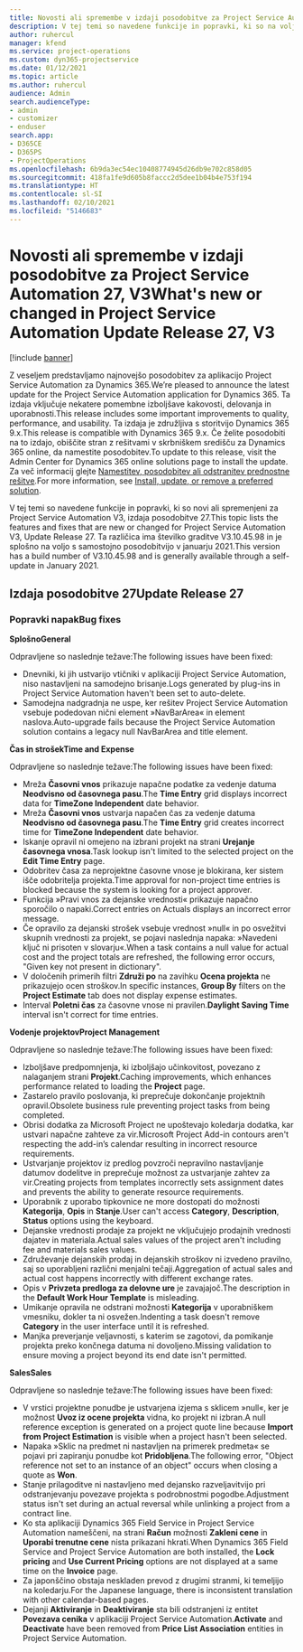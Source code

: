 ```yaml
---
title: Novosti ali spremembe v izdaji posodobitve za Project Service Automation 27, V3
description: V tej temi so navedene funkcije in popravki, ki so na voljo za Project Service Automation V3, izdaja posodobitve 27.
author: ruhercul
manager: kfend
ms.service: project-operations
ms.custom: dyn365-projectservice
ms.date: 01/12/2021
ms.topic: article
ms.author: ruhercul
audience: Admin
search.audienceType:
- admin
- customizer
- enduser
search.app:
- D365CE
- D365PS
- ProjectOperations
ms.openlocfilehash: 6b9da3ec54ec10408774945d26db9e702c858d05
ms.sourcegitcommit: 418fa1fe9d605b8faccc2d5dee1b04b4e753f194
ms.translationtype: HT
ms.contentlocale: sl-SI
ms.lasthandoff: 02/10/2021
ms.locfileid: "5146683"
---
```

# <a name="whats-new-or-changed-in-project-service-automation-update-release-27-v3"></a><span data-ttu-id="51d6d-103">Novosti ali spremembe v izdaji posodobitve za Project Service Automation 27, V3</span><span class="sxs-lookup"><span data-stu-id="51d6d-103">What's new or changed in Project Service Automation Update Release 27, V3</span></span>

[!include [banner](../includes/psa-now-project-operations.md)]

<span data-ttu-id="51d6d-104">Z veseljem predstavljamo najnovejšo posodobitev za aplikacijo Project Service Automation za Dynamics 365.</span><span class="sxs-lookup"><span data-stu-id="51d6d-104">We’re pleased to announce the latest update for the Project Service Automation application for Dynamics 365.</span></span> <span data-ttu-id="51d6d-105">Ta izdaja vključuje nekatere pomembne izboljšave kakovosti, delovanja in uporabnosti.</span><span class="sxs-lookup"><span data-stu-id="51d6d-105">This release includes some important improvements to quality, performance, and usability.</span></span> <span data-ttu-id="51d6d-106">Ta izdaja je združljiva s storitvijo Dynamics 365 9.x.</span><span class="sxs-lookup"><span data-stu-id="51d6d-106">This release is compatible with Dynamics 365 9.x.</span></span> <span data-ttu-id="51d6d-107">Če želite posodobiti na to izdajo, obiščite stran z rešitvami v skrbniškem središču za Dynamics 365 online, da namestite posodobitev.</span><span class="sxs-lookup"><span data-stu-id="51d6d-107">To update to this release, visit the Admin Center for Dynamics 365 online solutions page to install the update.</span></span> <span data-ttu-id="51d6d-108">Za več informacij glejte [Namestitev, posodobitev ali odstranitev prednostne rešitve](https://docs.microsoft.com/power-platform/admin/install-remove-preferred-solution).</span><span class="sxs-lookup"><span data-stu-id="51d6d-108">For more information, see [Install, update, or remove a preferred solution](https://docs.microsoft.com/power-platform/admin/install-remove-preferred-solution).</span></span>

<span data-ttu-id="51d6d-109">V tej temi so navedene funkcije in popravki, ki so novi ali spremenjeni za Project Service Automation V3, izdaja posodobitve 27.</span><span class="sxs-lookup"><span data-stu-id="51d6d-109">This topic lists the features and fixes that are new or changed for Project Service Automation V3, Update Release 27.</span></span> <span data-ttu-id="51d6d-110">Ta različica ima številko graditve V3.10.45.98 in je splošno na voljo s samostojno posodobitvijo v januarju 2021.</span><span class="sxs-lookup"><span data-stu-id="51d6d-110">This version has a build number of V3.10.45.98 and is generally available through a self-update in January 2021.</span></span>

## <a name="update-release-27"></a><span data-ttu-id="51d6d-111">Izdaja posodobitve 27</span><span class="sxs-lookup"><span data-stu-id="51d6d-111">Update Release 27</span></span>

### <a name="bug-fixes"></a><span data-ttu-id="51d6d-112">Popravki napak</span><span class="sxs-lookup"><span data-stu-id="51d6d-112">Bug fixes</span></span>

<span data-ttu-id="51d6d-113">**Splošno**</span><span class="sxs-lookup"><span data-stu-id="51d6d-113">**General**</span></span>

<span data-ttu-id="51d6d-114">Odpravljene so naslednje težave:</span><span class="sxs-lookup"><span data-stu-id="51d6d-114">The following issues have been fixed:</span></span>

- <span data-ttu-id="51d6d-115">Dnevniki, ki jih ustvarijo vtičniki v aplikaciji Project Service Automation, niso nastavljeni na samodejno brisanje.</span><span class="sxs-lookup"><span data-stu-id="51d6d-115">Logs generated by plug-ins in Project Service Automation haven't been set to auto-delete.</span></span>
- <span data-ttu-id="51d6d-116">Samodejna nadgradnja ne uspe, ker rešitev Project Service Automation vsebuje podedovan nični element »NavBarArea« in element naslova.</span><span class="sxs-lookup"><span data-stu-id="51d6d-116">Auto-upgrade fails because the Project Service Automation solution contains a legacy null NavBarArea and title element.</span></span>

<span data-ttu-id="51d6d-117">**Čas in strošek**</span><span class="sxs-lookup"><span data-stu-id="51d6d-117">**Time and Expense**</span></span>

<span data-ttu-id="51d6d-118">Odpravljene so naslednje težave:</span><span class="sxs-lookup"><span data-stu-id="51d6d-118">The following issues have been fixed:</span></span>

- <span data-ttu-id="51d6d-119">Mreža **Časovni vnos** prikazuje napačne podatke za vedenje datuma **Neodvisno od časovnega pasu**.</span><span class="sxs-lookup"><span data-stu-id="51d6d-119">The **Time Entry** grid displays incorrect data for **TimeZone Independent** date behavior.</span></span>
- <span data-ttu-id="51d6d-120">Mreža **Časovni vnos** ustvarja napačen čas za vedenje datuma **Neodvisno od časovnega pasu**.</span><span class="sxs-lookup"><span data-stu-id="51d6d-120">The **Time Entry** grid creates incorrect time for **TimeZone Independent** date behavior.</span></span>
- <span data-ttu-id="51d6d-121">Iskanje opravil ni omejeno na izbrani projekt na strani **Urejanje časovnega vnosa**.</span><span class="sxs-lookup"><span data-stu-id="51d6d-121">Task lookup isn't limited to the selected project on the **Edit Time Entry** page.</span></span>
- <span data-ttu-id="51d6d-122">Odobritev časa za neprojektne časovne vnose je blokirana, ker sistem išče odobritelja projekta.</span><span class="sxs-lookup"><span data-stu-id="51d6d-122">Time approval for non-project time entries is blocked because the system is looking for a project approver.</span></span>
- <span data-ttu-id="51d6d-123">Funkcija »Pravi vnos za dejanske vrednosti« prikazuje napačno sporočilo o napaki.</span><span class="sxs-lookup"><span data-stu-id="51d6d-123">Correct entries on Actuals displays an incorrect error message.</span></span>
- <span data-ttu-id="51d6d-124">Če opravilo za dejanski strošek vsebuje vrednost »null« in po osvežitvi skupnih vrednosti za projekt, se pojavi naslednja napaka: »Navedeni ključ ni prisoten v slovarju«.</span><span class="sxs-lookup"><span data-stu-id="51d6d-124">When a task contains a null value for actual cost and the project totals are refreshed, the following error occurs, "Given key not present in dictionary".</span></span>
- <span data-ttu-id="51d6d-125">V določenih primerih filtri **Združi po** na zavihku **Ocena projekta** ne prikazujejo ocen stroškov.</span><span class="sxs-lookup"><span data-stu-id="51d6d-125">In specific instances, **Group By** filters on the **Project Estimate** tab does not display expense estimates.</span></span>
- <span data-ttu-id="51d6d-126">Interval **Poletni čas** za časovne vnose ni pravilen.</span><span class="sxs-lookup"><span data-stu-id="51d6d-126">**Daylight Saving Time** interval isn't correct for time entries.</span></span>

<span data-ttu-id="51d6d-127">**Vodenje projektov**</span><span class="sxs-lookup"><span data-stu-id="51d6d-127">**Project Management**</span></span>

<span data-ttu-id="51d6d-128">Odpravljene so naslednje težave:</span><span class="sxs-lookup"><span data-stu-id="51d6d-128">The following issues have been fixed:</span></span>

- <span data-ttu-id="51d6d-129">Izboljšave predpomnjenja, ki izboljšajo učinkovitost, povezano z nalaganjem strani **Projekt**.</span><span class="sxs-lookup"><span data-stu-id="51d6d-129">Caching improvements, which enhances performance related to loading the **Project** page.</span></span>
- <span data-ttu-id="51d6d-130">Zastarelo pravilo poslovanja, ki preprečuje dokončanje projektnih opravil.</span><span class="sxs-lookup"><span data-stu-id="51d6d-130">Obsolete business rule preventing project tasks from being completed.</span></span>
- <span data-ttu-id="51d6d-131">Obrisi dodatka za Microsoft Project ne upoštevajo koledarja dodatka, kar ustvari napačne zahteve za vir.</span><span class="sxs-lookup"><span data-stu-id="51d6d-131">Microsoft Project Add-in contours aren't respecting the add-in’s calendar resulting in incorrect resource requirements.</span></span>
- <span data-ttu-id="51d6d-132">Ustvarjanje projektov iz predlog povzroči nepravilno nastavljanje datumov dodelitve in preprečuje možnost za ustvarjanje zahtev za vir.</span><span class="sxs-lookup"><span data-stu-id="51d6d-132">Creating projects from templates incorrectly sets assignment dates and prevents the ability to generate resource requirements.</span></span>
- <span data-ttu-id="51d6d-133">Uporabnik z uporabo tipkovnice ne more dostopati do možnosti **Kategorija**, **Opis** in **Stanje**.</span><span class="sxs-lookup"><span data-stu-id="51d6d-133">User can't access **Category**, **Description**, **Status** options using the keyboard.</span></span>
- <span data-ttu-id="51d6d-134">Dejanske vrednosti prodaje za projekt ne vključujejo prodajnih vrednosti dajatev in materiala.</span><span class="sxs-lookup"><span data-stu-id="51d6d-134">Actual sales values of the project aren't including fee and materials sales values.</span></span>
- <span data-ttu-id="51d6d-135">Združevanje dejanskih prodaj in dejanskih stroškov ni izvedeno pravilno, saj so uporabljeni različni menjalni tečaji.</span><span class="sxs-lookup"><span data-stu-id="51d6d-135">Aggregation of actual sales and actual cost happens incorrectly with different exchange rates.</span></span>
- <span data-ttu-id="51d6d-136">Opis v **Privzeta predloga za delovne ure** je zavajajoč.</span><span class="sxs-lookup"><span data-stu-id="51d6d-136">The description in the **Default Work Hour Template** is misleading.</span></span>
- <span data-ttu-id="51d6d-137">Umikanje opravila ne odstrani možnosti **Kategorija** v uporabniškem vmesniku, dokler ta ni osvežen.</span><span class="sxs-lookup"><span data-stu-id="51d6d-137">Indenting a task doesn't remove **Category** in the user interface until it is refreshed.</span></span>
- <span data-ttu-id="51d6d-138">Manjka preverjanje veljavnosti, s katerim se zagotovi, da pomikanje projekta preko končnega datuma ni dovoljeno.</span><span class="sxs-lookup"><span data-stu-id="51d6d-138">Missing validation to ensure moving a project beyond its end date isn't permitted.</span></span>

<span data-ttu-id="51d6d-139">**Sales**</span><span class="sxs-lookup"><span data-stu-id="51d6d-139">**Sales**</span></span>

<span data-ttu-id="51d6d-140">Odpravljene so naslednje težave:</span><span class="sxs-lookup"><span data-stu-id="51d6d-140">The following issues have been fixed:</span></span>

- <span data-ttu-id="51d6d-141">V vrstici projektne ponudbe je ustvarjena izjema s sklicem »null«, ker je možnost **Uvoz iz ocene projekta** vidna, ko projekt ni izbran.</span><span class="sxs-lookup"><span data-stu-id="51d6d-141">A null reference exception is generated on a project quote line because **Import from Project Estimation** is visible when a project hasn't been selected.</span></span>
- <span data-ttu-id="51d6d-142">Napaka »Sklic na predmet ni nastavljen na primerek predmeta« se pojavi pri zapiranju ponudbe kot **Pridobljena**.</span><span class="sxs-lookup"><span data-stu-id="51d6d-142">The following error, "Object reference not set to an instance of an object" occurs when closing a quote as **Won**.</span></span>
- <span data-ttu-id="51d6d-143">Stanje prilagoditve ni nastavljeno med dejansko razveljavitvijo pri odstranjevanju povezave projekta s podrobnostmi pogodbe.</span><span class="sxs-lookup"><span data-stu-id="51d6d-143">Adjustment status isn't set during an actual reversal while unlinking a project from a contract line.</span></span>
- <span data-ttu-id="51d6d-144">Ko sta aplikaciji Dynamics 365 Field Service in Project Service Automation nameščeni, na strani **Račun** možnosti **Zakleni cene** in **Uporabi trenutne cene** nista prikazani hkrati.</span><span class="sxs-lookup"><span data-stu-id="51d6d-144">When Dynamics 365 Field Service and Project Service Automation are both installed, the **Lock pricing** and **Use Current Pricing** options are not displayed at a same time on the **Invoice** page.</span></span>
- <span data-ttu-id="51d6d-145">Za japonščino obstaja neskladen prevod z drugimi stranmi, ki temeljijo na koledarju.</span><span class="sxs-lookup"><span data-stu-id="51d6d-145">For the Japanese language, there is inconsistent translation with other calendar-based pages.</span></span>
- <span data-ttu-id="51d6d-146">Dejanji **Aktiviranje** in **Deaktiviranje** sta bili odstranjeni iz entitet **Povezava cenika** v aplikaciji Project Service Automation.</span><span class="sxs-lookup"><span data-stu-id="51d6d-146">**Activate** and **Deactivate** have been removed from **Price List Association** entities in Project Service Automation.</span></span>
